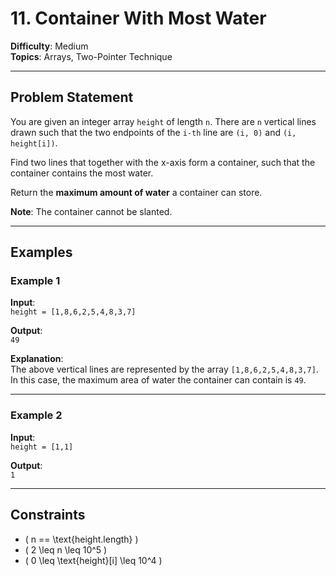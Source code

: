 # 11. Container With Most Water

**Difficulty**: Medium  
**Topics**: Arrays, Two-Pointer Technique  

---

## Problem Statement

You are given an integer array `height` of length `n`. There are `n` vertical lines drawn such that the two endpoints of the `i-th` line are `(i, 0)` and `(i, height[i])`.

Find two lines that together with the x-axis form a container, such that the container contains the most water.

Return the **maximum amount of water** a container can store.

**Note**: The container cannot be slanted.

---

## Examples

### Example 1

**Input**:  
`height = [1,8,6,2,5,4,8,3,7]`

**Output**:  
`49`

**Explanation**:  
The above vertical lines are represented by the array `[1,8,6,2,5,4,8,3,7]`.  
In this case, the maximum area of water the container can contain is `49`.

---

### Example 2

**Input**:  
`height = [1,1]`

**Output**:  
`1`

---

## Constraints

- \( n == \text{height.length} \)
- \( 2 \leq n \leq 10^5 \)
- \( 0 \leq \text{height}[i] \leq 10^4 \)
